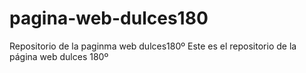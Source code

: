# pagina-web-dulces180
Repositorio de la paginma web dulces180º
Este es el repositorio de la página web dulces 180º

